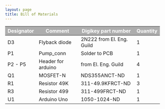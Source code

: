 ```yaml
---
layout: page
title: Bill of Materials
---
```

<link rel="stylesheet" type="text/css" media="all" href="style.css" />
<table class="tableizer-table">
<thead><tr style="background-color:#ADADAD;color:#fff"><th>Designator</th><th>Comment</th><th>Digikey part number</th><th>Quantity</th></tr></thead><tbody>
 <tr><td>D3</td><td>Flyback diode</td><td>2N222 from El. Eng. Guild</td><td>1</td></tr>
 <tr><td>P1</td><td>Pump_conn</td><td>Solder to PCB</td><td>1</td></tr>
 <tr><td>P2 - P5</td><td>Header for arduino</td><td>from El. Eng. Guild</td><td>4</td></tr>
 <tr><td>Q1</td><td>MOSFET-N</td><td>NDS355ANCT-ND</td><td>1</td></tr>
 <tr><td>R1</td><td>Resistor 49K</td><td>311-49.9KFRCT-ND</td><td>3</td></tr>
 <tr><td>R3</td><td>Resistor 499</td><td>311-499FRCT-ND</td><td>1</td></tr>
 <tr><td>U1</td><td>Arduino Uno</td><td>1050-1024-ND</td><td>1</td></tr>
</tbody></table>
